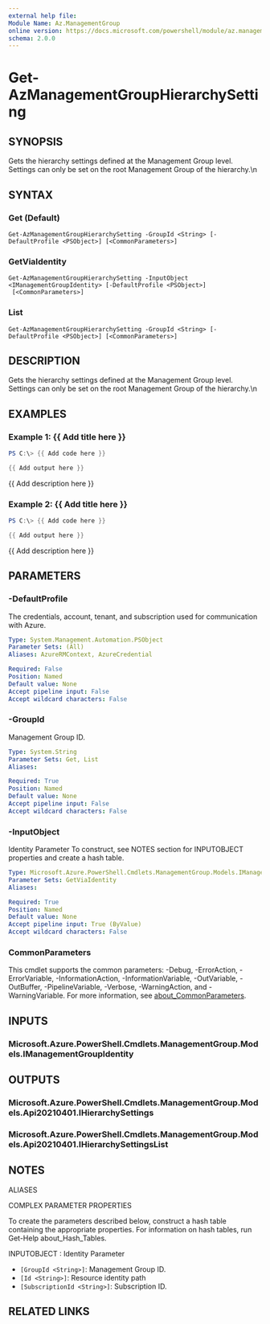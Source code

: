 ```yaml
---
external help file:
Module Name: Az.ManagementGroup
online version: https://docs.microsoft.com/powershell/module/az.managementgroup/get-azmanagementgrouphierarchysetting
schema: 2.0.0
---
```


# Get-AzManagementGroupHierarchySetting

## SYNOPSIS
Gets the hierarchy settings defined at the Management Group level.
Settings can only be set on the root Management Group of the hierarchy.\n

## SYNTAX

### Get (Default)
```
Get-AzManagementGroupHierarchySetting -GroupId <String> [-DefaultProfile <PSObject>] [<CommonParameters>]
```

### GetViaIdentity
```
Get-AzManagementGroupHierarchySetting -InputObject <IManagementGroupIdentity> [-DefaultProfile <PSObject>]
 [<CommonParameters>]
```

### List
```
Get-AzManagementGroupHierarchySetting -GroupId <String> [-DefaultProfile <PSObject>] [<CommonParameters>]
```

## DESCRIPTION
Gets the hierarchy settings defined at the Management Group level.
Settings can only be set on the root Management Group of the hierarchy.\n

## EXAMPLES

### Example 1: {{ Add title here }}
```powershell
PS C:\> {{ Add code here }}

{{ Add output here }}
```

{{ Add description here }}

### Example 2: {{ Add title here }}
```powershell
PS C:\> {{ Add code here }}

{{ Add output here }}
```

{{ Add description here }}

## PARAMETERS

### -DefaultProfile
The credentials, account, tenant, and subscription used for communication with Azure.

```yaml
Type: System.Management.Automation.PSObject
Parameter Sets: (All)
Aliases: AzureRMContext, AzureCredential

Required: False
Position: Named
Default value: None
Accept pipeline input: False
Accept wildcard characters: False
```

### -GroupId
Management Group ID.

```yaml
Type: System.String
Parameter Sets: Get, List
Aliases:

Required: True
Position: Named
Default value: None
Accept pipeline input: False
Accept wildcard characters: False
```

### -InputObject
Identity Parameter
To construct, see NOTES section for INPUTOBJECT properties and create a hash table.

```yaml
Type: Microsoft.Azure.PowerShell.Cmdlets.ManagementGroup.Models.IManagementGroupIdentity
Parameter Sets: GetViaIdentity
Aliases:

Required: True
Position: Named
Default value: None
Accept pipeline input: True (ByValue)
Accept wildcard characters: False
```

### CommonParameters
This cmdlet supports the common parameters: -Debug, -ErrorAction, -ErrorVariable, -InformationAction, -InformationVariable, -OutVariable, -OutBuffer, -PipelineVariable, -Verbose, -WarningAction, and -WarningVariable. For more information, see [about_CommonParameters](http://go.microsoft.com/fwlink/?LinkID=113216).

## INPUTS

### Microsoft.Azure.PowerShell.Cmdlets.ManagementGroup.Models.IManagementGroupIdentity

## OUTPUTS

### Microsoft.Azure.PowerShell.Cmdlets.ManagementGroup.Models.Api20210401.IHierarchySettings

### Microsoft.Azure.PowerShell.Cmdlets.ManagementGroup.Models.Api20210401.IHierarchySettingsList

## NOTES

ALIASES

COMPLEX PARAMETER PROPERTIES

To create the parameters described below, construct a hash table containing the appropriate properties. For information on hash tables, run Get-Help about_Hash_Tables.


INPUTOBJECT <IManagementGroupIdentity>: Identity Parameter
  - `[GroupId <String>]`: Management Group ID.
  - `[Id <String>]`: Resource identity path
  - `[SubscriptionId <String>]`: Subscription ID.

## RELATED LINKS

